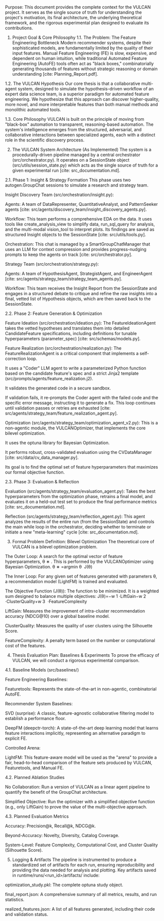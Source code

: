Purpose: This document provides the complete context for the VULCAN project. It serves as the single source of truth for understanding the project's motivation, its final architecture, the underlying theoretical framework, and the rigorous experimental plan designed to evaluate its contributions.

1. Project Goal & Core Philosophy
1.1. The Problem: The Feature Engineering Bottleneck
Modern recommender systems, despite their sophisticated models, are fundamentally limited by the quality of their input features. Manual Feature Engineering (FE) is slow, expensive, and dependent on human intuition, while traditional Automated Feature Engineering (AutoFE) tools often act as "black boxes," combinatorially generating thousands of features without strategic reasoning or domain understanding [cite: Planning_Report.pdf].

1.2. The VULCAN Hypothesis
Our core thesis is that a collaborative multi-agent system, designed to simulate the hypothesis-driven workflow of an expert data science team, is a superior paradigm for automated feature engineering. We hypothesize that this approach can discover higher-quality, more novel, and more interpretable features than both manual methods and monolithic automated tools.

1.3. Core Philosophy
VULCAN is built on the principle of moving from "black-box" automation to transparent, reasoning-based automation. The system's intelligence emerges from the structured, adversarial, and collaborative interactions between specialized agents, each with a distinct role in the scientific discovery process.

2. The VULCAN System Architecture (As Implemented)
The system is a procedurally-driven pipeline managed by a central orchestrator (src/orchestrator.py). It operates on a SessionState object (src/utils/session_state.py) which acts as the single source of truth for a given experimental run [cite: src_documentation.md].

2.1. Phase 1: Insight & Strategy Formation
This phase uses two autogen.GroupChat sessions to simulate a research and strategy team.

Insight Discovery Team (src/orchestration/insight.py):

Agents: A team of DataRepresenter, QuantitativeAnalyst, and PatternSeeker agents [cite: src/agents/discovery_team/insight_discovery_agents.py].

Workflow: This team performs a comprehensive EDA on the data. It uses tools like create_analysis_view to simplify data, run_sql_query for analysis, and the multi-modal vision_tool to interpret plots. Its findings are saved as structured Insight objects to the SessionState [cite: src/utils/tools.py].

Orchestration: This chat is managed by a SmartGroupChatManager that uses an LLM for context compression and provides progress-nudging prompts to keep the agents on track [cite: src/orchestrator.py].

Strategy Team (src/orchestration/strategy.py):

Agents: A team of HypothesisAgent, StrategistAgent, and EngineerAgent [cite: src/agents/strategy_team/strategy_team_agents.py].

Workflow: This team receives the Insight Report from the SessionState and engages in a structured debate to critique and refine the raw insights into a final, vetted list of Hypothesis objects, which are then saved back to the SessionState.

2.2. Phase 2: Feature Generation & Optimization

Feature Ideation (src/orchestration/ideation.py): The FeatureIdeationAgent takes the vetted hypotheses and translates them into detailed CandidateFeature specifications, including definitions for tunable hyperparameters (parameter_spec) [cite: src/schemas/models.py].

Feature Realization (src/orchestration/realization.py): The FeatureRealizationAgent is a critical component that implements a self-correction loop.

It uses a "Coder" LLM agent to write a parameterized Python function based on the candidate feature's spec and a strict Jinja2 template (src/prompts/agents/feature_realization.j2).

It validates the generated code in a secure sandbox.

If validation fails, it re-prompts the Coder agent with the failed code and the specific error message, instructing it to generate a fix. This loop continues until validation passes or retries are exhausted [cite: src/agents/strategy_team/feature_realization_agent.py].

Optimization (src/agents/strategy_team/optimization_agent_v2.py): This is a non-agentic module, the VULCANOptimizer, that implements the core bilevel optimization.

It uses the optuna library for Bayesian Optimization.

It performs robust, cross-validated evaluation using the CVDataManager [cite: src/data/cv_data_manager.py].

Its goal is to find the optimal set of feature hyperparameters that maximizes our formal objective function.

2.3. Phase 3: Evaluation & Reflection

Evaluation (src/agents/strategy_team/evaluation_agent.py): Takes the best hyperparameters from the optimization phase, retrains a final model, and evaluates it on a held-out test set to produce the final performance metrics [cite: src_documentation.md].

Reflection (src/agents/strategy_team/reflection_agent.py): This agent analyzes the results of the entire run (from the SessionState) and controls the main while loop in the orchestrator, deciding whether to terminate or initiate a new "meta-learning" cycle [cite: src_documentation.md].

3. Formal Problem Definition: Bilevel Optimization
The theoretical core of VULCAN is a bilevel optimization problem.

The Outer Loop: A search for the optimal vector of feature hyperparameters, θ 
∗
 . This is performed by the VULCANOptimizer using Bayesian Optimization.
θ 
∗
 =argmin 
θ
​
 J(θ)

The Inner Loop: For any given set of features generated with parameters θ, a recommendation model (LightFM) is trained and evaluated.

The Objective Function (J(θ)): The function to be minimized. It is a weighted sum designed to balance multiple objectives:
J(θ)=−w 
1
​
 ⋅LiftGain−w 
2
​
 ⋅ClusterQuality+w 
3
​
 ⋅FeatureComplexity

LiftGain: Measures the improvement of intra-cluster recommendation accuracy (NDCG@10) over a global baseline model.

ClusterQuality: Measures the quality of user clusters using the Silhouette Score.

FeatureComplexity: A penalty term based on the number or computational cost of the features.

4. Thesis Evaluation Plan: Baselines & Experiments
To prove the efficacy of VULCAN, we will conduct a rigorous experimental comparison.

4.1. Baseline Models (src/baselines/)

Feature Engineering Baselines:

Featuretools: Represents the state-of-the-art in non-agentic, combinatorial AutoFE.

Recommender System Baselines:

SVD (surprise): A classic, feature-agnostic collaborative filtering model to establish a performance floor.

DeepFM (deepctr-torch): A state-of-the-art deep learning model that learns feature interactions implicitly, representing an alternative paradigm to explicit FE.

Controlled Arena:

LightFM: This feature-aware model will be used as the "arena" to provide a fair, head-to-head comparison of the feature sets produced by VULCAN, Featuretools, and Manual FE.

4.2. Planned Ablation Studies

No Collaboration: Run a version of VULCAN as a linear agent pipeline to quantify the benefit of the GroupChat architecture.

Simplified Objective: Run the optimizer with a simplified objective function (e.g., only LiftGain) to prove the value of the multi-objective approach.

4.3. Planned Evaluation Metrics

Accuracy: Precision@k, Recall@k, NDCG@k.

Beyond-Accuracy: Novelty, Diversity, Catalog Coverage.

System-Level: Feature Complexity, Computational Cost, and Cluster Quality (Silhouette Score).

5. Logging & Artifacts
The pipeline is instrumented to produce a standardized set of artifacts for each run, ensuring reproducibility and providing the data needed for analysis and plotting. Key artifacts saved in runtime/runs/<run_id>/artifacts/ include:

optimization_study.pkl: The complete optuna study object.

final_report.json: A comprehensive summary of all metrics, results, and run statistics.

realized_features.json: A list of all features generated, including their code and validation status.